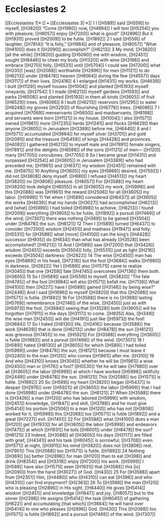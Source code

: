 # Ecclesiastes 2
[[Ecclesiastes 1|←]] • [[Ecclesiastes 3|→]]
1 I [[H589]] said [[H559]] to myself, [[H3820]] “Come [[H1980]] now, [[H4994]] I will test [[H5254]] you with pleasure; [[H8057]] enjoy [[H7200]] what is good!” [[H2896]] But it [[H1931]] proved [[H2009]] to be futile. [[H1892]] 
2 I said [[H559]] of laughter, [[H7814]] “It is folly,” [[H1984]] and of pleasure, [[H8057]] “What [[H4100]] does it [[H2090]] accomplish?” [[H6213]] 
3 My mind, [[H3820]] [all the while] [[H3820]] guiding [[H5090]] me with wisdom, [[H2451]] sought [[H8446]] to cheer my body [[H1320]] with wine [[H3196]] and embrace [[H270]] folly, [[H5531]] until [[H5704]] I could see [[H7200]] what [[H335]] [was] [[H2088]] worthwhile [[H2896]] for men [[H1121]] to do [[H6213]] under [[H8478]] heaven [[H8064]] during the few [[H4557]] days [[H3117]] of their lives. [[H2416]] 
4 I enlarged [[H1431]] my works. [[H4639]] I built [[H1129]] myself  houses [[H1004]] and planted [[H5193]] myself  vineyards. [[H3754]] 
5 I made [[H6213]] myself  gardens [[H1593]] and parks [[H6508]] and planted [[H5193]] in them  all kinds [[H3605]] of fruit [[H6529]] trees. [[H6086]] 
6 I built [[H6213]] reservoirs [[H1295]] to water [[H8248]] my groves [[H3293]] of flourishing [[H6779]] trees. [[H6086]] 
7 I acquired [[H7069]] menservants [[H5650]] and maidservants, [[H8198]] and servants were born [[H1121]] in my house. [[H1004]] I also [[H1571]] owned [[H1961]] more [[H7235]] herds [[H1241]] and flocks [[H6629]] than anyone [[H3605]] in Jerusalem [[H3389]] before me, [[H6440]] 
8 and I [[H1571]] accumulated [[H3664]] for myself  silver [[H3701]] and gold [[H2091]] and the treasure [[H5459]] of kings [[H4428]] and provinces. [[H4082]] I gathered [[H6213]] to myself  male and [[H7891]] female singers, [[H7891]] and the delights [[H8588]] of the sons [[H1121]] of men— [[H120]] many [[H7705]] concubines. [[H7705]] 
9 So I became great [[H1431]] and surpassed [[H3254]] all [[H3605]] in Jerusalem [[H3389]] who had preceded me; [[H1961]] and [[H637]] my wisdom [[H2451]] remained with me. [[H5975]] 
10 Anything [[H3605]] my eyes [[H5869]] desired, [[H7592]] I did not [[H3808]] deny myself. [[H680]] I refused [[H4513]] my heart [[H3820]] no [[H3808]] pleasure. [[H8057]] For [[H3588]] my heart [[H3820]] took delight [[H8055]] in all [[H3605]] my work, [[H5999]] and this [[H2088]] was [[H1961]] the reward [[H2506]] for all [[H3605]] my labor. [[H5999]] 
11 Yet when I [[H589]] considered [[H6437]] all [[H3605]] the works [[H4639]] that my hands [[H3027]] had accomplished [[H6213]] and [what] [[H5999]] I had toiled [[H5998]] to achieve, [[H6213]] I found [[H2009]] everything [[H3605]] to be futile, [[H1892]] a pursuit [[H7469]] of the wind; [[H7307]] there was nothing [[H369]] to be gained [[H3504]] under [[H8478]] the sun. [[H8121]] 
12 Then I [[H589]] turned [[H6437]] to consider [[H7200]] wisdom [[H2451]] and madness [[H1947]] and folly; [[H5531]] for [[H3588]] what [more] [[H4100]] can the king’s [[H4428]] successor [[H935]] do [[H834]] than what has already [[H3528]] been accomplished? [[H6213]] 
13 And I [[H589]] saw [[H7200]] that [[H3426]] wisdom [[H2451]] exceeds [[H3504]] folly, [[H5531]] just as light [[H216]] exceeds [[H3504]] darkness: [[H2822]] 
14 The wise [[H2450]] man has eyes [[H5869]] in his head, [[H7218]] but the fool [[H3684]] walks [[H1980]] in darkness. [[H2822]] Yet I [[H589]] also [[H1571]] came to realize [[H3045]] that one [[H259]] fate [[H4745]] overcomes [[H7136]] them both. [[H3605]] 
15 So I [[H589]] said [[H559]] to myself, [[H3820]] “The fate [[H4745]] of the fool [[H3684]] will also [[H1571]] befall me. [[H7136]] What [[H4100]] then [[H227]] have I [[H589]] gained [[H3148]] by being wise?” [[H2449]] And I said [[H1696]] to myself [[H3820]] that this [[H2088]] too [[H1571]] is futile. [[H1892]] 
16 For [[H3588]] there is no [[H369]] lasting [[H5769]] remembrance [[H2146]] of the wise, [[H2450]] just as with [[H5973]] the fool, [[H3684]] seeing that [[H3528]] both [[H3605]] will be forgotten [[H7911]] in the days [[H3117]] to come. [[H935]] Alas, [[H349]] the wise man [[H2450]] will die [[H4191]] just like [[H5973]] the fool! [[H3684]] 
17 So I hated [[H8130]] life, [[H2416]] because [[H3588]] the work [[H4639]] that is done [[H6213]] under [[H8478]] the sun [[H8121]] was grievous [[H7451]] to me. [[H5921]] For [[H3588]] everything [[H3605]] is futile [[H1892]] and a pursuit [[H7469]] of the wind. [[H7307]] 
18 I [[H589]] hated [[H8130]] all [[H3605]] for which [[H589]] I had toiled [[H5999]] under [[H8478]] the sun, [[H8121]] because I must leave it [[H3240]] to the man [[H120]] who comes [[H1961]] after me. [[H310]] 
19 And who [[H4310]] knows [[H3045]] whether he will be [[H1961]] a wise [[H2450]] man or [[H176]] a fool? [[H5530]] Yet he will take [[H7980]] over all [[H3605]] the labor [[H5999]] at which I have worked [[H5998]] skillfully [[H2449]] under [[H8478]] the sun. [[H8121]] This [[H2088]] too [[H1571]] is futile. [[H1892]] 
20 So [[H589]] my heart [[H3820]] began [[H5437]] to despair [[H2976]] over [[H5921]] all [[H3605]] the labor [[H5999]] that I had done [[H5998]] under [[H8478]] the sun. [[H8121]] 
21 When [[H3588]] there is [[H3426]] a man [[H120]] who has labored [[H5999]] with wisdom, [[H2451]] knowledge, [[H1847]] and skill, [[H3788]] and he must give [[H5414]] his portion [[H2506]] to a man [[H120]] who has not [[H3808]] worked for it, [[H5998]] this [[H2088]] too [[H1571]] is futile [[H1892]] and a great [[H7227]] evil. [[H7451]] 
22 For [[H3588]] what [[H4100]] does a man [[H120]] get [[H1933]] for all [[H3605]] the labor [[H5999]] and endeavors [[H7475]] at which [[H1931]] he toils [[H6001]] under [[H8478]] the sun? [[H8121]] 
23 Indeed, [[H3588]] all [[H3605]] his days [[H3117]] are filled with grief, [[H4341]] and his task [[H6045]] is sorrowful; [[H3708]] even [[H1571]] at night, [[H3915]] his mind [[H3820]] does not [[H3808]] rest. [[H7901]] This [[H2088]] too [[H1571]] is futile. [[H1892]] 
24 Nothing [[H369]] [is] better [[H2896]] for man [[H120]] than to eat [[H398]] and drink [[H8354]] and [[H3318]] enjoy [[H7200]] his work. [[H5999]] I [[H589]] have also [[H1571]] seen [[H1931]] that [[H3588]] this [is] [[H2090]] from the hand [[H3027]] of God. [[H430]] 
25 For [[H3588]] apart from [[H2351]] Him, [[H4480]] who [[H4310]] can eat [[H398]] and who [[H4310]] can find enjoyment? [[H2363]] 
26 To [[H3588]] the man [[H120]] who is pleasing [[H2896]] in His sight, [[H6440]] He gives [[H5414]] wisdom [[H2451]] and knowledge [[H1847]] and joy, [[H8057]] but to the sinner [[H2398]] He assigns [[H5414]] the task [[H6045]] of gathering [[H622]] and accumulating [that which] [[H3664]] he will hand over [[H5414]] to one who pleases [[H2896]] God. [[H430]] This [[H2088]] too [[H1571]] is futile [[H1892]] and a pursuit [[H7469]] of the wind. [[H7307]] 
